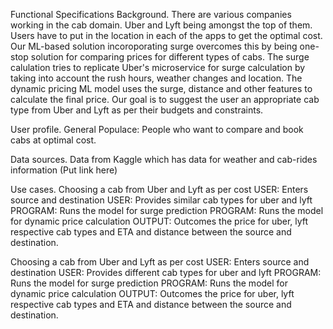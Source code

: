 Functional Specifications Background. There are various companies working in the cab domain. Uber and Lyft being amongst the top of them. Users have to put in the location in each of the apps to get the optimal cost. Our ML-based solution incoroporating surge overcomes this by being one-stop solution for comparing prices for different types of cabs. The surge calulation tries to replicate Uber's microservice for surge calculation by taking into account the rush hours, weather changes and location. The dynamic pricing ML model uses the surge, distance and other features to calculate the final price. Our goal is to suggest the user an appropriate cab type from Uber and Lyft as per their budgets and constraints.

User profile. General Populace: People who want to compare and book cabs at optimal cost.

Data sources. Data from Kaggle which has data for weather and cab-rides information (Put link here)

Use cases. Choosing a cab from Uber and Lyft as per cost
USER: Enters source and destination USER: Provides similar cab types for uber and lyft PROGRAM: Runs the model for surge prediction PROGRAM: Runs the model for dynamic price calculation OUTPUT: Outcomes the price for uber, lyft respective cab types and ETA and distance between the source and destination.

Choosing a cab from Uber and Lyft as per cost
USER: Enters source and destination USER: Provides different cab types for uber and lyft PROGRAM: Runs the model for surge prediction PROGRAM: Runs the model for dynamic price calculation OUTPUT: Outcomes the price for uber, lyft respective cab types and ETA and distance between the source and destination.

